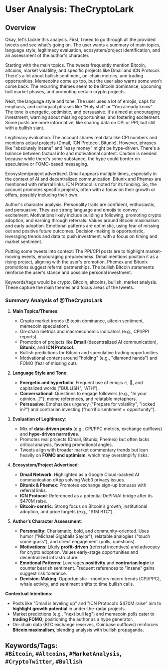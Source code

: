 # User Analysis: TheCryptoLark

## Overview

<think>
Okay, let's tackle this analysis. First, I need to go through all the provided tweets and see what's going on. The user wants a summary of main topics, language style, legitimacy evaluation, ecosystem/project identification, and an assessment of the author's character.

Starting with the main topics. The tweets frequently mention Bitcoin, altcoins, market volatility, and specific projects like Dmail and ICN Protocol. There's a lot about bullish sentiment, on-chain metrics, and trading opportunities. Memecoins come up too, but the user also warns some won't come back. The recurring themes seem to be Bitcoin dominance, upcoming bull market phases, and promoting certain crypto projects.

Next, the language style and tone. The user uses a lot of emojis, caps for emphasis, and colloquial phrases like "Holy shit" or "You already know". The tone is energetic, optimistic, and persuasive. It's aimed at encouraging investment, warning about missing opportunities, and fostering excitement. Some posts are more informative, like sharing data on CPI or PPI, but still with a bullish slant.

Legitimacy evaluation. The account shares real data like CPI numbers and mentions actual projects (Dmail, ICN Protocol, Bitunix). However, phrases like "absolutely insane" and "easy money" might be hype-driven. There's a balance between factual info and motivational content. Caution is needed because while there's some substance, the hype could border on speculative or FOMO-based messaging.

Ecosystem/project advertised. Dmail appears multiple times, especially in the context of AI and decentralized communication. Bitunix and Phemex are mentioned with referral links. ICN Protocol is noted for its funding. So, the account promotes specific projects, often with a focus on their growth or offers, possibly including their own.

Author's character analysis. Personality traits are confident, enthusiastic, and persuasive. They use strong language and emojis to convey excitement. Motivations likely include building a following, promoting crypto adoption, and earning through referrals. Values around Bitcoin maximalism and early adoption. Emotional patterns are optimistic, using fear of missing out and positive future outcomes. Decision-making is opportunistic, leveraging trends and data to push investment, with a focus on timing and market sentiment.

Putting some tweets into context: The PPI/CPI posts are to highlight market-moving events, encouraging preparedness. Dmail mentions position it as a rising project, aligning with the user's promotion. Phemex and Bitunix promotions suggest referral partnerships. The bullish Bitcoin statements reinforce the user's stance and possible personal investment.

Keywords/tags would be crypto, Bitcoin, altcoins, bullish, market analysis. These capture the main themes and focus areas of the tweets.
</think>

### Summary Analysis of @TheCryptoLark  

1. **Main Topics/Themes**:  
   - Crypto market trends (Bitcoin dominance, altcoin sentiment, memecoin speculation).  
   - On-chain metrics and macroeconomic indicators (e.g., CPI/PPI reports).  
   - Promotion of projects like **Dmail** (decentralized AI communication), **Bitunix**, and **ICN Protocol**.  
   - Bullish predictions for Bitcoin and speculative trading opportunities.  
   - Motivational content around "holding" (e.g., "diamond hands") and FOMO (fear of missing out).  

2. **Language Style and Tone**:  
   - **Energetic and hyperbolic**: Frequent use of emojis 🔥, 🚀, and capitalized words ("BULLISH", "ATH").  
   - **Conversational**: Questions to engage followers (e.g., "In your opinion...?"), meme references, and relatable metaphors.  
   - **Persuasive**: Emphasizes urgency ("Prepare for volatility", "locked in?") and contrarian investing ("horrific sentiment = opportunity").  

3. **Evaluation of Legitimacy**:  
   - Mix of **data-driven posts** (e.g., CPI/PPC metrics, exchange outflows) and **hype-driven narratives**.  
   - Promotes real projects (Dmail, Bitunix, Phemex) but often lacks critical analysis, favoring promotional angles.  
   - Tweets align with broader market commentary trends but lean heavily on **FOMO and optimism**, which may oversimplify risks.  

4. **Ecosystem/Project Advertised**:  
   - **Dmail Network**: Highlighted as a Google Cloud-backed AI communication dApp solving Web3 privacy issues.  
   - **Bitunix & Phemex**: Promotes exchange sign-up bonuses with referral links.  
   - **ICN Protocol**: Referenced as a potential DePIN/AI bridge after its $470M raise.  
   - **Bitcoin-centric**: Strong focus on Bitcoin’s growth, institutional adoption, and price targets (e.g., "$1M BTC").  

5. **Author’s Character Assessment**:  
   - **Personality**: Charismatic, bold, and community-oriented. Uses humor ("Michael Gigaballs Saylor"), relatable analogies ("touch some grass"), and direct engagement (polls, questions).  
   - **Motivations**: Likely **profit-driven** (referral incentives) and advocacy for crypto adoption. Values early-stage opportunities and decentralized infrastructure.  
   - **Emotional Patterns**: Leverages **positivity** and **contrarian logic** to counter bearish sentiment. Frequent references to "insane" gains suggest risk tolerance.  
   - **Decision-Making**: Opportunistic—monitors macro trends (CPI/PPC), whale activity, and sentiment shifts to time bullish calls.  

**Contextual Intentions**:  
- Posts like "Dmail is leveling up" and "ICN Protocol’s $470M raise" aim to **highlight growth potential** in under-the-radar projects.  
- Market predictions (e.g., "next bull leg") and memecoin polls cater to **trading FOMO**, positioning the author as a hype generator.  
- On-chain data (BTC exchange reserves, Coinbase outflows) reinforces **Bitcoin maximalism**, blending analysis with bullish propaganda.  

**Keywords/Tags**:  
`#Bitcoin`, `#Altcoins`, `#MarketAnalysis`, `#CryptoTwitter`, `#Bullish`
---
